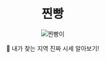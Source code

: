 <h1 align="middle">찐빵</h1>


<p align="middle">
<img src="https://github.com/jjinppang/CICD-practice/assets/48915018/6bf1841a-eb55-4dda-a4dc-d26fe4455cf9" alt="찐빵이"/>
</p>


<p align="middle">📖 내가 찾는 지역 진짜 시세 알아보기!</p>